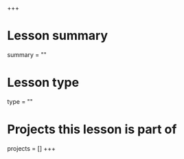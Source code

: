 +++
# Lesson summary
summary = ""

# Lesson type
type = ""

# Projects this lesson is part of
projects = []
+++
